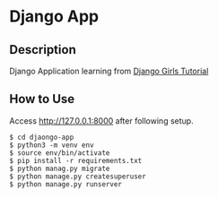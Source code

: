 Django App
====

## Description
Django Application learning from [Django Girls Tutorial](https://tutorial.djangogirls.org/en/)


## How to Use
Access http://127.0.0.1:8000 after following setup.

```
$ cd djaongo-app
$ python3 -m venv env
$ source env/bin/activate
$ pip install -r requirements.txt 
$ python manag.py migrate
$ python manage.py createsuperuser
$ python manage.py runserver
```
